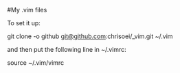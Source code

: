 #My .vim files

To set it up:

  git clone -o github git@github.com:chrisoei/_vim.git ~/.vim

and then put the following line in ~/.vimrc:

  source ~/.vim/vimrc

